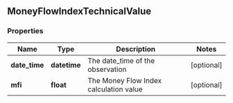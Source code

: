 ## MoneyFlowIndexTechnicalValue

### Properties
Name | Type | Description | Notes
------------ | ------------- | ------------- | -------------
**date_time** | **datetime** | The date_time of the observation | [optional] 
**mfi** | **float** | The Money Flow Index calculation value | [optional] 



